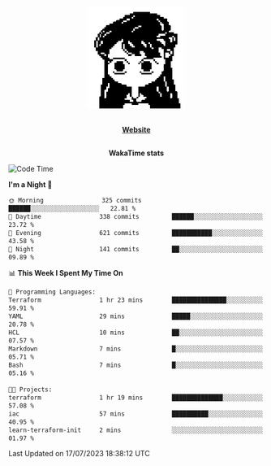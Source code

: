 ##

<p align="center">
  <img src="./person.gif" />
</p>

##

<div align="center">
  <p>
    <strong>
    <a href='https://domm.me'>Website</a>
    </strong>
  </p>
</div>

##

<div align="center">
  <p>
    <strong>
    WakaTime stats
    </strong>
  </p>
</div>

<!--START_SECTION:waka-->
![Code Time](http://img.shields.io/badge/Code%20Time-96%20hrs%2036%20mins-blue)

**I'm a Night 🦉** 

```text
🌞 Morning                325 commits         ██████░░░░░░░░░░░░░░░░░░░   22.81 % 
🌆 Daytime                338 commits         ██████░░░░░░░░░░░░░░░░░░░   23.72 % 
🌃 Evening                621 commits         ███████████░░░░░░░░░░░░░░   43.58 % 
🌙 Night                  141 commits         ██░░░░░░░░░░░░░░░░░░░░░░░   09.89 % 
```


📊 **This Week I Spent My Time On** 

```text
💬 Programming Languages: 
Terraform                1 hr 23 mins        ███████████████░░░░░░░░░░   59.91 % 
YAML                     29 mins             █████░░░░░░░░░░░░░░░░░░░░   20.78 % 
HCL                      10 mins             ██░░░░░░░░░░░░░░░░░░░░░░░   07.57 % 
Markdown                 7 mins              █░░░░░░░░░░░░░░░░░░░░░░░░   05.71 % 
Bash                     7 mins              █░░░░░░░░░░░░░░░░░░░░░░░░   05.16 % 

🐱‍💻 Projects: 
terraform                1 hr 19 mins        ██████████████░░░░░░░░░░░   57.08 % 
iac                      57 mins             ██████████░░░░░░░░░░░░░░░   40.95 % 
learn-terraform-init     2 mins              ░░░░░░░░░░░░░░░░░░░░░░░░░   01.97 % 
```


 Last Updated on 17/07/2023 18:38:12 UTC
<!--END_SECTION:waka-->


